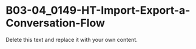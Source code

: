 

# B03-04_0149-HT-Import-Export-a-Conversation-Flow

Delete this text and replace it with your own content.
